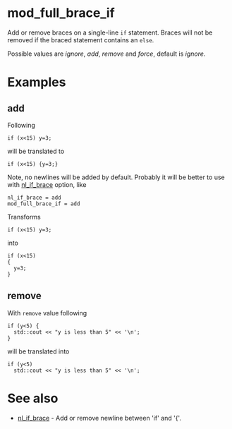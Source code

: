 # mod_full_brace_if

Add or remove braces on a single-line `if` statement. Braces will not be removed if the braced statement contains an `else`.

Possible values are _ignore_, _add_, _remove_ and _force_, default is _ignore_.

# Examples

## add

Following
```
if (x<15) y=3;
```
will be translated to
```
if (x<15) {y=3;}
```

Note, no newlines will be added by default. Probably it will be better to use with [nl_if_brace](../newline_options/nl_if_brace.md) option, like
```
nl_if_brace = add
mod_full_brace_if = add
```
Transforms
```
if (x<15) y=3;
```
into
```
if (x<15)
{
  y=3;
}
```

## remove
With `remove` value following
```
if (y<5) {
  std::cout << "y is less than 5" << '\n';
}
```
will be translated into
```
if (y<5)
  std::cout << "y is less than 5" << '\n';
```


# See also

* [nl_if_brace](../newline_options/nl_if_brace.md) - Add or remove newline between 'if' and '{'.
